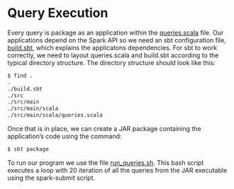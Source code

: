 # Query Execution
Every query is package as an application within the [queries.scala](https://github.com/kon-si/ntua_atds/blob/master/queries/queries.scala) file. Our applications depend on the Spark API so we need an sbt configuration file, [build.sbt](https://github.com/kon-si/ntua_atds/blob/master/queries/build.sbt), which explains the applicatons dependencies. For sbt to work correctly, we need to layout queries.scala and build.sbt according to the typical directory structure. The directory structure should look like this:

```bash
$ find .
.
./build.sbt
./src
./src/main
./src/main/scala
./src/main/scala/queries.scala
```
Once that is in place, we can create a JAR package containing the application’s code using the command:
```bash 
$ sbt package 
```

To run our program we use the file [run_queries.sh](https://github.com/kon-si/ntua_atds/blob/master/queries/run_queries.sh). This bash script executes a loop with 20 iteration of all the queries from the JAR executable using the spark-submit script.
